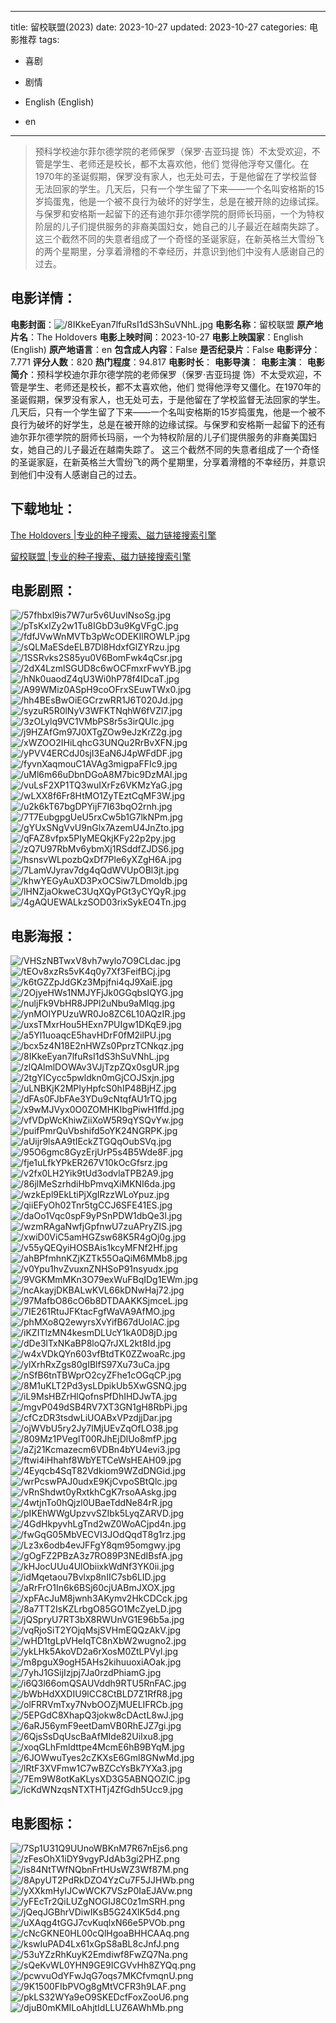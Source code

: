 
---
title: 留校联盟(2023)
date: 2023-10-27
updated: 2023-10-27
categories: 电影推荐
tags:
- 喜剧
- 剧情

- English (English)
- en
---


> 预科学校迪尔菲尔德学院的老师保罗（保罗·吉亚玛提 饰）不太受欢迎，不管是学生、老师还是校长，都不太喜欢他，他们 觉得他浮夸又僵化。在1970年的圣诞假期，保罗没有家人，也无处可去，于是他留在了学校监督无法回家的学生。几天后，只有一个学生留了下来——一个名叫安格斯的15岁捣蛋鬼，他是一个被不良行为破坏的好学生，总是在被开除的边缘试探。与保罗和安格斯一起留下的还有迪尔菲尔德学院的厨师长玛丽，一个为特权阶层的儿子们提供服务的非裔美国妇女，她自己的儿子最近在越南失踪了。 这三个截然不同的失意者组成了一个奇怪的圣诞家庭，在新英格兰大雪纷飞的两个星期里，分享着滑稽的不幸经历，并意识到他们中没有人感谢自己的过去。

## **电影详情**：

**电影封面**：<img src="https://image.tmdb.org/t/p/w200/8IKkeEyan7lfuRsI1dS3hSuVNhL.jpg" alt="/8IKkeEyan7lfuRsI1dS3hSuVNhL.jpg" title="/8IKkeEyan7lfuRsI1dS3hSuVNhL.jpg">
**电影名称**：留校联盟
**原产地片名**：The Holdovers
**电影上映时间**：2023-10-27
**电影上映国家**：English (English)
**原产地语言**：en
**包含成人内容**：False
**是否纪录片**：False
**电影评分**：7.771
**评分人数**：820
**热门程度**：94.817
**电影时长**：
**电影导演**：
**电影主演**：
**电影简介**：预科学校迪尔菲尔德学院的老师保罗（保罗·吉亚玛提 饰）不太受欢迎，不管是学生、老师还是校长，都不太喜欢他，他们 觉得他浮夸又僵化。在1970年的圣诞假期，保罗没有家人，也无处可去，于是他留在了学校监督无法回家的学生。几天后，只有一个学生留了下来——一个名叫安格斯的15岁捣蛋鬼，他是一个被不良行为破坏的好学生，总是在被开除的边缘试探。与保罗和安格斯一起留下的还有迪尔菲尔德学院的厨师长玛丽，一个为特权阶层的儿子们提供服务的非裔美国妇女，她自己的儿子最近在越南失踪了。 这三个截然不同的失意者组成了一个奇怪的圣诞家庭，在新英格兰大雪纷飞的两个星期里，分享着滑稽的不幸经历，并意识到他们中没有人感谢自己的过去。

## **下载地址**：
[The Holdovers |专业的种子搜索、磁力链接搜索引擎](https://movie.amd794.com:2083/?search=The%20Holdovers&ordering=&mode=match_phrase&page_size=10&page=1)

[留校联盟 |专业的种子搜索、磁力链接搜索引擎](https://movie.amd794.com:2083/?search=%E7%95%99%E6%A0%A1%E8%81%94%E7%9B%9F&ordering=&mode=match_phrase&page_size=10&page=1)
 

## **电影剧照**：
<img src="https://image.tmdb.org/t/p/original/57fhbxl9is7W7ur5v6UuvlNsoSg.jpg" alt="/57fhbxl9is7W7ur5v6UuvlNsoSg.jpg" title="/57fhbxl9is7W7ur5v6UuvlNsoSg.jpg"><img src="https://image.tmdb.org/t/p/original/pTsKxIZy2w1Tu8IGbD3u9KgVFgC.jpg" alt="/pTsKxIZy2w1Tu8IGbD3u9KgVFgC.jpg" title="/pTsKxIZy2w1Tu8IGbD3u9KgVFgC.jpg"><img src="https://image.tmdb.org/t/p/original/fdfJVwWnMVTb3pWcODEKIlROWLP.jpg" alt="/fdfJVwWnMVTb3pWcODEKIlROWLP.jpg" title="/fdfJVwWnMVTb3pWcODEKIlROWLP.jpg"><img src="https://image.tmdb.org/t/p/original/sQLMaESdeELB7Dl8HdxfGlZYRzu.jpg" alt="/sQLMaESdeELB7Dl8HdxfGlZYRzu.jpg" title="/sQLMaESdeELB7Dl8HdxfGlZYRzu.jpg"><img src="https://image.tmdb.org/t/p/original/1SSRvks2S85yu0V6BomFwk4qCsr.jpg" alt="/1SSRvks2S85yu0V6BomFwk4qCsr.jpg" title="/1SSRvks2S85yu0V6BomFwk4qCsr.jpg"><img src="https://image.tmdb.org/t/p/original/2dX4LzmlSGUD8c6wOCFmxrFwvYB.jpg" alt="/2dX4LzmlSGUD8c6wOCFmxrFwvYB.jpg" title="/2dX4LzmlSGUD8c6wOCFmxrFwvYB.jpg"><img src="https://image.tmdb.org/t/p/original/hNk0uaodZ4qU3Wi0hP78f4IDcaT.jpg" alt="/hNk0uaodZ4qU3Wi0hP78f4IDcaT.jpg" title="/hNk0uaodZ4qU3Wi0hP78f4IDcaT.jpg"><img src="https://image.tmdb.org/t/p/original/A99WMiz0ASpH9coOFrxSEuwTWx0.jpg" alt="/A99WMiz0ASpH9coOFrxSEuwTWx0.jpg" title="/A99WMiz0ASpH9coOFrxSEuwTWx0.jpg"><img src="https://image.tmdb.org/t/p/original/hh4BEsBwOiEGCrzwRR1J6T020Jd.jpg" alt="/hh4BEsBwOiEGCrzwRR1J6T020Jd.jpg" title="/hh4BEsBwOiEGCrzwRR1J6T020Jd.jpg"><img src="https://image.tmdb.org/t/p/original/syzuR5R0lNyV3WFKTNqhW6fVZl7.jpg" alt="/syzuR5R0lNyV3WFKTNqhW6fVZl7.jpg" title="/syzuR5R0lNyV3WFKTNqhW6fVZl7.jpg"><img src="https://image.tmdb.org/t/p/original/3zOLylq9VC1VMbPS8r5s3irQUlc.jpg" alt="/3zOLylq9VC1VMbPS8r5s3irQUlc.jpg" title="/3zOLylq9VC1VMbPS8r5s3irQUlc.jpg"><img src="https://image.tmdb.org/t/p/original/j9HZAfGm97J0XTgZOw9eJzKrZ2g.jpg" alt="/j9HZAfGm97J0XTgZOw9eJzKrZ2g.jpg" title="/j9HZAfGm97J0XTgZOw9eJzKrZ2g.jpg"><img src="https://image.tmdb.org/t/p/original/xWZOO2IHiLqhcG3UNQu2RrBvXFN.jpg" alt="/xWZOO2IHiLqhcG3UNQu2RrBvXFN.jpg" title="/xWZOO2IHiLqhcG3UNQu2RrBvXFN.jpg"><img src="https://image.tmdb.org/t/p/original/yPVV4ERCdJ0sjI3EaN6J4pWFdDF.jpg" alt="/yPVV4ERCdJ0sjI3EaN6J4pWFdDF.jpg" title="/yPVV4ERCdJ0sjI3EaN6J4pWFdDF.jpg"><img src="https://image.tmdb.org/t/p/original/fyvnXaqmouC1AVAg3migpaFFIc9.jpg" alt="/fyvnXaqmouC1AVAg3migpaFFIc9.jpg" title="/fyvnXaqmouC1AVAg3migpaFFIc9.jpg"><img src="https://image.tmdb.org/t/p/original/uMl6m66uDbnDGoA8M7bic9DzMAl.jpg" alt="/uMl6m66uDbnDGoA8M7bic9DzMAl.jpg" title="/uMl6m66uDbnDGoA8M7bic9DzMAl.jpg"><img src="https://image.tmdb.org/t/p/original/vuLsF2XP1TQ3wuIXrFz6VKMzYaG.jpg" alt="/vuLsF2XP1TQ3wuIXrFz6VKMzYaG.jpg" title="/vuLsF2XP1TQ3wuIXrFz6VKMzYaG.jpg"><img src="https://image.tmdb.org/t/p/original/wLXX8f6Fr8HtMO1ZyTEztCqMF3W.jpg" alt="/wLXX8f6Fr8HtMO1ZyTEztCqMF3W.jpg" title="/wLXX8f6Fr8HtMO1ZyTEztCqMF3W.jpg"><img src="https://image.tmdb.org/t/p/original/u2k6kT67bgDPYijF7I63bqO2rnh.jpg" alt="/u2k6kT67bgDPYijF7I63bqO2rnh.jpg" title="/u2k6kT67bgDPYijF7I63bqO2rnh.jpg"><img src="https://image.tmdb.org/t/p/original/7T7EubgpgUeU5rxCw5b1G7lkNPm.jpg" alt="/7T7EubgpgUeU5rxCw5b1G7lkNPm.jpg" title="/7T7EubgpgUeU5rxCw5b1G7lkNPm.jpg"><img src="https://image.tmdb.org/t/p/original/gYUxSNgVvU9nGlx7AzemU4JnZto.jpg" alt="/gYUxSNgVvU9nGlx7AzemU4JnZto.jpg" title="/gYUxSNgVvU9nGlx7AzemU4JnZto.jpg"><img src="https://image.tmdb.org/t/p/original/qFAZ8vfpx5PIyMEQkjKFy22p2py.jpg" alt="/qFAZ8vfpx5PIyMEQkjKFy22p2py.jpg" title="/qFAZ8vfpx5PIyMEQkjKFy22p2py.jpg"><img src="https://image.tmdb.org/t/p/original/zQ7U97RbMv6ybmXj1RSddfZJDS6.jpg" alt="/zQ7U97RbMv6ybmXj1RSddfZJDS6.jpg" title="/zQ7U97RbMv6ybmXj1RSddfZJDS6.jpg"><img src="https://image.tmdb.org/t/p/original/hsnsvWLpozbQxDf7Ple6yXZgH6A.jpg" alt="/hsnsvWLpozbQxDf7Ple6yXZgH6A.jpg" title="/hsnsvWLpozbQxDf7Ple6yXZgH6A.jpg"><img src="https://image.tmdb.org/t/p/original/7LamVJyrav7dg4qQdWVUpOBl3jt.jpg" alt="/7LamVJyrav7dg4qQdWVUpOBl3jt.jpg" title="/7LamVJyrav7dg4qQdWVUpOBl3jt.jpg"><img src="https://image.tmdb.org/t/p/original/khwYEGyAuXD3PxOCSiw7LDmoldb.jpg" alt="/khwYEGyAuXD3PxOCSiw7LDmoldb.jpg" title="/khwYEGyAuXD3PxOCSiw7LDmoldb.jpg"><img src="https://image.tmdb.org/t/p/original/lHNZjaOkweC3UqXQyPGt3yCYQyR.jpg" alt="/lHNZjaOkweC3UqXQyPGt3yCYQyR.jpg" title="/lHNZjaOkweC3UqXQyPGt3yCYQyR.jpg"><img src="https://image.tmdb.org/t/p/original/4gAQUEWALkzSOD03rixSykEO4Tn.jpg" alt="/4gAQUEWALkzSOD03rixSykEO4Tn.jpg" title="/4gAQUEWALkzSOD03rixSykEO4Tn.jpg">

## **电影海报**：
<img src="https://image.tmdb.org/t/p/original/VHSzNBTwxV8vh7wylo7O9CLdac.jpg" alt="/VHSzNBTwxV8vh7wylo7O9CLdac.jpg" title="/VHSzNBTwxV8vh7wylo7O9CLdac.jpg"><img src="https://image.tmdb.org/t/p/original/tEOv8xzRs5vK4q0y7Xf3FeifBCj.jpg" alt="/tEOv8xzRs5vK4q0y7Xf3FeifBCj.jpg" title="/tEOv8xzRs5vK4q0y7Xf3FeifBCj.jpg"><img src="https://image.tmdb.org/t/p/original/k6tGZZpJdGKz3Mpjfni4qJ9XaiE.jpg" alt="/k6tGZZpJdGKz3Mpjfni4qJ9XaiE.jpg" title="/k6tGZZpJdGKz3Mpjfni4qJ9XaiE.jpg"><img src="https://image.tmdb.org/t/p/original/2OjyeHWs1NMJYFjJk0GGqbsIQYG.jpg" alt="/2OjyeHWs1NMJYFjJk0GGqbsIQYG.jpg" title="/2OjyeHWs1NMJYFjJk0GGqbsIQYG.jpg"><img src="https://image.tmdb.org/t/p/original/nuljFk9VbHR8JPPl2uNbu9aMlqg.jpg" alt="/nuljFk9VbHR8JPPl2uNbu9aMlqg.jpg" title="/nuljFk9VbHR8JPPl2uNbu9aMlqg.jpg"><img src="https://image.tmdb.org/t/p/original/ynMOIYPUzuWR0Jo8ZC6L10AQzIR.jpg" alt="/ynMOIYPUzuWR0Jo8ZC6L10AQzIR.jpg" title="/ynMOIYPUzuWR0Jo8ZC6L10AQzIR.jpg"><img src="https://image.tmdb.org/t/p/original/uxsTMxrHou5HExn7PUIgw1DKqE9.jpg" alt="/uxsTMxrHou5HExn7PUIgw1DKqE9.jpg" title="/uxsTMxrHou5HExn7PUIgw1DKqE9.jpg"><img src="https://image.tmdb.org/t/p/original/a5Yl1uoaqcE5havHDrF0fM2ilPU.jpg" alt="/a5Yl1uoaqcE5havHDrF0fM2ilPU.jpg" title="/a5Yl1uoaqcE5havHDrF0fM2ilPU.jpg"><img src="https://image.tmdb.org/t/p/original/bcx5z4N18E2nHWZs0PprzTCNkqz.jpg" alt="/bcx5z4N18E2nHWZs0PprzTCNkqz.jpg" title="/bcx5z4N18E2nHWZs0PprzTCNkqz.jpg"><img src="https://image.tmdb.org/t/p/original/8IKkeEyan7lfuRsI1dS3hSuVNhL.jpg" alt="/8IKkeEyan7lfuRsI1dS3hSuVNhL.jpg" title="/8IKkeEyan7lfuRsI1dS3hSuVNhL.jpg"><img src="https://image.tmdb.org/t/p/original/zlQAlmlDOWAv3VJjTzpZQx0sgUR.jpg" alt="/zlQAlmlDOWAv3VJjTzpZQx0sgUR.jpg" title="/zlQAlmlDOWAv3VJjTzpZQx0sgUR.jpg"><img src="https://image.tmdb.org/t/p/original/2tgYICycc5pwldkn0mGjCOJSxjn.jpg" alt="/2tgYICycc5pwldkn0mGjCOJSxjn.jpg" title="/2tgYICycc5pwldkn0mGjCOJSxjn.jpg"><img src="https://image.tmdb.org/t/p/original/uLNBKjK2MPIyHpfcS0hIP48BjHZ.jpg" alt="/uLNBKjK2MPIyHpfcS0hIP48BjHZ.jpg" title="/uLNBKjK2MPIyHpfcS0hIP48BjHZ.jpg"><img src="https://image.tmdb.org/t/p/original/dFAs0FJbFAe3YDu9cNtqfAU1rTQ.jpg" alt="/dFAs0FJbFAe3YDu9cNtqfAU1rTQ.jpg" title="/dFAs0FJbFAe3YDu9cNtqfAU1rTQ.jpg"><img src="https://image.tmdb.org/t/p/original/x9wMJVyx0O0ZOMHKIbgPiwH1ffd.jpg" alt="/x9wMJVyx0O0ZOMHKIbgPiwH1ffd.jpg" title="/x9wMJVyx0O0ZOMHKIbgPiwH1ffd.jpg"><img src="https://image.tmdb.org/t/p/original/vfVDpWcKhiwZiiXoW5R9qYSQvYw.jpg" alt="/vfVDpWcKhiwZiiXoW5R9qYSQvYw.jpg" title="/vfVDpWcKhiwZiiXoW5R9qYSQvYw.jpg"><img src="https://image.tmdb.org/t/p/original/puifPmrQuVbshifd5oYK24NGRPK.jpg" alt="/puifPmrQuVbshifd5oYK24NGRPK.jpg" title="/puifPmrQuVbshifd5oYK24NGRPK.jpg"><img src="https://image.tmdb.org/t/p/original/aUijr9lsAA9tIEckZTGQqOubSVq.jpg" alt="/aUijr9lsAA9tIEckZTGQqOubSVq.jpg" title="/aUijr9lsAA9tIEckZTGQqOubSVq.jpg"><img src="https://image.tmdb.org/t/p/original/95O6gmc8GyzErjUrP5s4B5Wde8F.jpg" alt="/95O6gmc8GyzErjUrP5s4B5Wde8F.jpg" title="/95O6gmc8GyzErjUrP5s4B5Wde8F.jpg"><img src="https://image.tmdb.org/t/p/original/fje1uLfkYPkER267V10kOcGfsrz.jpg" alt="/fje1uLfkYPkER267V10kOcGfsrz.jpg" title="/fje1uLfkYPkER267V10kOcGfsrz.jpg"><img src="https://image.tmdb.org/t/p/original/v2fx0LH2Yik9tUd3odvlaTPB2A9.jpg" alt="/v2fx0LH2Yik9tUd3odvlaTPB2A9.jpg" title="/v2fx0LH2Yik9tUd3odvlaTPB2A9.jpg"><img src="https://image.tmdb.org/t/p/original/86jlMeSzrhdiHbPmvqXiMKNI6da.jpg" alt="/86jlMeSzrhdiHbPmvqXiMKNI6da.jpg" title="/86jlMeSzrhdiHbPmvqXiMKNI6da.jpg"><img src="https://image.tmdb.org/t/p/original/wzkEpl9EkLtiPjXgIRzzWLoYpuz.jpg" alt="/wzkEpl9EkLtiPjXgIRzzWLoYpuz.jpg" title="/wzkEpl9EkLtiPjXgIRzzWLoYpuz.jpg"><img src="https://image.tmdb.org/t/p/original/qiiEFyOh02Tnr5tgCCJ6SFE41ES.jpg" alt="/qiiEFyOh02Tnr5tgCCJ6SFE41ES.jpg" title="/qiiEFyOh02Tnr5tgCCJ6SFE41ES.jpg"><img src="https://image.tmdb.org/t/p/original/daOo1Vqc0spF9yPSnPDW1dbQe3l.jpg" alt="/daOo1Vqc0spF9yPSnPDW1dbQe3l.jpg" title="/daOo1Vqc0spF9yPSnPDW1dbQe3l.jpg"><img src="https://image.tmdb.org/t/p/original/wzmRAgaNwfjGpfnwU7zuAPryZIS.jpg" alt="/wzmRAgaNwfjGpfnwU7zuAPryZIS.jpg" title="/wzmRAgaNwfjGpfnwU7zuAPryZIS.jpg"><img src="https://image.tmdb.org/t/p/original/xwiD0ViC5amHGZsw68K5R4gOj0g.jpg" alt="/xwiD0ViC5amHGZsw68K5R4gOj0g.jpg" title="/xwiD0ViC5amHGZsw68K5R4gOj0g.jpg"><img src="https://image.tmdb.org/t/p/original/v55yQEQyiHOSBAis1kcyMFNf2Hf.jpg" alt="/v55yQEQyiHOSBAis1kcyMFNf2Hf.jpg" title="/v55yQEQyiHOSBAis1kcyMFNf2Hf.jpg"><img src="https://image.tmdb.org/t/p/original/ahBPfmhnKZjKZTk55OaQiM6MMb8.jpg" alt="/ahBPfmhnKZjKZTk55OaQiM6MMb8.jpg" title="/ahBPfmhnKZjKZTk55OaQiM6MMb8.jpg"><img src="https://image.tmdb.org/t/p/original/v0Ypu1hvZvuxnZNHSoP91nsyudx.jpg" alt="/v0Ypu1hvZvuxnZNHSoP91nsyudx.jpg" title="/v0Ypu1hvZvuxnZNHSoP91nsyudx.jpg"><img src="https://image.tmdb.org/t/p/original/9VGKMmMKn3O79exWuFBqIDg1EWm.jpg" alt="/9VGKMmMKn3O79exWuFBqIDg1EWm.jpg" title="/9VGKMmMKn3O79exWuFBqIDg1EWm.jpg"><img src="https://image.tmdb.org/t/p/original/ncAkayjDKBALwKVL66kDNwHaj72.jpg" alt="/ncAkayjDKBALwKVL66kDNwHaj72.jpg" title="/ncAkayjDKBALwKVL66kDNwHaj72.jpg"><img src="https://image.tmdb.org/t/p/original/97MafbO86cO6b8DTDAAKKSjmceL.jpg" alt="/97MafbO86cO6b8DTDAAKKSjmceL.jpg" title="/97MafbO86cO6b8DTDAAKKSjmceL.jpg"><img src="https://image.tmdb.org/t/p/original/7IE261RtuJFKtacFgfWaVA9AfMO.jpg" alt="/7IE261RtuJFKtacFgfWaVA9AfMO.jpg" title="/7IE261RtuJFKtacFgfWaVA9AfMO.jpg"><img src="https://image.tmdb.org/t/p/original/phMXo8Q2ewyrsXvYifB67dUoIAC.jpg" alt="/phMXo8Q2ewyrsXvYifB67dUoIAC.jpg" title="/phMXo8Q2ewyrsXvYifB67dUoIAC.jpg"><img src="https://image.tmdb.org/t/p/original/iKZITlzMN4kesmDLUcY1kA0D8jD.jpg" alt="/iKZITlzMN4kesmDLUcY1kA0D8jD.jpg" title="/iKZITlzMN4kesmDLUcY1kA0D8jD.jpg"><img src="https://image.tmdb.org/t/p/original/dDe3lTxNKaBP8loQ7rJXL2kt8Id.jpg" alt="/dDe3lTxNKaBP8loQ7rJXL2kt8Id.jpg" title="/dDe3lTxNKaBP8loQ7rJXL2kt8Id.jpg"><img src="https://image.tmdb.org/t/p/original/w4xVDkQYn603vfBtdTK0ZZwoaRc.jpg" alt="/w4xVDkQYn603vfBtdTK0ZZwoaRc.jpg" title="/w4xVDkQYn603vfBtdTK0ZZwoaRc.jpg"><img src="https://image.tmdb.org/t/p/original/ylXrhRxZgs80gIBlfS97Xu73uCa.jpg" alt="/ylXrhRxZgs80gIBlfS97Xu73uCa.jpg" title="/ylXrhRxZgs80gIBlfS97Xu73uCa.jpg"><img src="https://image.tmdb.org/t/p/original/nSfB6tnTBWprO2cyZFhe1cOGqCP.jpg" alt="/nSfB6tnTBWprO2cyZFhe1cOGqCP.jpg" title="/nSfB6tnTBWprO2cyZFhe1cOGqCP.jpg"><img src="https://image.tmdb.org/t/p/original/8M1uKLT2Pd3ysLDpikUb5XwGSNQ.jpg" alt="/8M1uKLT2Pd3ysLDpikUb5XwGSNQ.jpg" title="/8M1uKLT2Pd3ysLDpikUb5XwGSNQ.jpg"><img src="https://image.tmdb.org/t/p/original/iL9MsHBZrHlQofnsPfDhIHDJwTA.jpg" alt="/iL9MsHBZrHlQofnsPfDhIHDJwTA.jpg" title="/iL9MsHBZrHlQofnsPfDhIHDJwTA.jpg"><img src="https://image.tmdb.org/t/p/original/mgvP049dSB4RV7XT3GN1gH8RbPi.jpg" alt="/mgvP049dSB4RV7XT3GN1gH8RbPi.jpg" title="/mgvP049dSB4RV7XT3GN1gH8RbPi.jpg"><img src="https://image.tmdb.org/t/p/original/cfCzDR3tsdwLiUOABxVPzdjjDar.jpg" alt="/cfCzDR3tsdwLiUOABxVPzdjjDar.jpg" title="/cfCzDR3tsdwLiUOABxVPzdjjDar.jpg"><img src="https://image.tmdb.org/t/p/original/ojWVbU5ry2Jy7lMjUEvZqOfLO38.jpg" alt="/ojWVbU5ry2Jy7lMjUEvZqOfLO38.jpg" title="/ojWVbU5ry2Jy7lMjUEvZqOfLO38.jpg"><img src="https://image.tmdb.org/t/p/original/809Mz1PVeglT00RJhEjDlUo8mfP.jpg" alt="/809Mz1PVeglT00RJhEjDlUo8mfP.jpg" title="/809Mz1PVeglT00RJhEjDlUo8mfP.jpg"><img src="https://image.tmdb.org/t/p/original/aZj21Kcmazecm6VDBn4bYU4evi3.jpg" alt="/aZj21Kcmazecm6VDBn4bYU4evi3.jpg" title="/aZj21Kcmazecm6VDBn4bYU4evi3.jpg"><img src="https://image.tmdb.org/t/p/original/ftwi4iHhahf8WbYETCeWsHEAH09.jpg" alt="/ftwi4iHhahf8WbYETCeWsHEAH09.jpg" title="/ftwi4iHhahf8WbYETCeWsHEAH09.jpg"><img src="https://image.tmdb.org/t/p/original/4Eyqcb4SqT82Vdkiom9WZdDNGid.jpg" alt="/4Eyqcb4SqT82Vdkiom9WZdDNGid.jpg" title="/4Eyqcb4SqT82Vdkiom9WZdDNGid.jpg"><img src="https://image.tmdb.org/t/p/original/wrPcswPAJ0udxE9KjCvpoSBtQlc.jpg" alt="/wrPcswPAJ0udxE9KjCvpoSBtQlc.jpg" title="/wrPcswPAJ0udxE9KjCvpoSBtQlc.jpg"><img src="https://image.tmdb.org/t/p/original/vRnShdwt0yRxtkhCgK7rsoAAskg.jpg" alt="/vRnShdwt0yRxtkhCgK7rsoAAskg.jpg" title="/vRnShdwt0yRxtkhCgK7rsoAAskg.jpg"><img src="https://image.tmdb.org/t/p/original/4wtjnTo0hQjzl0UBaeTddNe84rR.jpg" alt="/4wtjnTo0hQjzl0UBaeTddNe84rR.jpg" title="/4wtjnTo0hQjzl0UBaeTddNe84rR.jpg"><img src="https://image.tmdb.org/t/p/original/pIKEhWWgUpzvvSZIbk5LyqZARVD.jpg" alt="/pIKEhWWgUpzvvSZIbk5LyqZARVD.jpg" title="/pIKEhWWgUpzvvSZIbk5LyqZARVD.jpg"><img src="https://image.tmdb.org/t/p/original/4GdHkpyvhLgTnd2wZ0WoACjpd4n.jpg" alt="/4GdHkpyvhLgTnd2wZ0WoACjpd4n.jpg" title="/4GdHkpyvhLgTnd2wZ0WoACjpd4n.jpg"><img src="https://image.tmdb.org/t/p/original/fwGqG05MbVECVI3JOdQqdT8g1rz.jpg" alt="/fwGqG05MbVECVI3JOdQqdT8g1rz.jpg" title="/fwGqG05MbVECVI3JOdQqdT8g1rz.jpg"><img src="https://image.tmdb.org/t/p/original/Lz3x6odb4evJFFgY8qm95omgwy.jpg" alt="/Lz3x6odb4evJFFgY8qm95omgwy.jpg" title="/Lz3x6odb4evJFFgY8qm95omgwy.jpg"><img src="https://image.tmdb.org/t/p/original/gOgFZ2PBzA3z7RO89P3NEdIBsfA.jpg" alt="/gOgFZ2PBzA3z7RO89P3NEdIBsfA.jpg" title="/gOgFZ2PBzA3z7RO89P3NEdIBsfA.jpg"><img src="https://image.tmdb.org/t/p/original/kHJocUUu4UlObiixkWdNf3YK0ii.jpg" alt="/kHJocUUu4UlObiixkWdNf3YK0ii.jpg" title="/kHJocUUu4UlObiixkWdNf3YK0ii.jpg"><img src="https://image.tmdb.org/t/p/original/idMqetaou7Bvlxp8nIIC7sb6LID.jpg" alt="/idMqetaou7Bvlxp8nIIC7sb6LID.jpg" title="/idMqetaou7Bvlxp8nIIC7sb6LID.jpg"><img src="https://image.tmdb.org/t/p/original/aRrFrO1In6k6BSj60cjUABmJXOX.jpg" alt="/aRrFrO1In6k6BSj60cjUABmJXOX.jpg" title="/aRrFrO1In6k6BSj60cjUABmJXOX.jpg"><img src="https://image.tmdb.org/t/p/original/xpFAcJuM8jwnh3AKymv2HkCDCck.jpg" alt="/xpFAcJuM8jwnh3AKymv2HkCDCck.jpg" title="/xpFAcJuM8jwnh3AKymv2HkCDCck.jpg"><img src="https://image.tmdb.org/t/p/original/8a7TT2IsKZLrbgO85GO1McZyeLD.jpg" alt="/8a7TT2IsKZLrbgO85GO1McZyeLD.jpg" title="/8a7TT2IsKZLrbgO85GO1McZyeLD.jpg"><img src="https://image.tmdb.org/t/p/original/jQSpryU7RT3bX8RWUnVG1E96b5a.jpg" alt="/jQSpryU7RT3bX8RWUnVG1E96b5a.jpg" title="/jQSpryU7RT3bX8RWUnVG1E96b5a.jpg"><img src="https://image.tmdb.org/t/p/original/vqRjoSiT2YOjqMsjSVHmEQQzAkV.jpg" alt="/vqRjoSiT2YOjqMsjSVHmEQQzAkV.jpg" title="/vqRjoSiT2YOjqMsjSVHmEQQzAkV.jpg"><img src="https://image.tmdb.org/t/p/original/wHD1tgLpVHeIqTC8nXbW2wugno2.jpg" alt="/wHD1tgLpVHeIqTC8nXbW2wugno2.jpg" title="/wHD1tgLpVHeIqTC8nXbW2wugno2.jpg"><img src="https://image.tmdb.org/t/p/original/ykLHk5AkoVD2a6rXosM0ZtLPVyl.jpg" alt="/ykLHk5AkoVD2a6rXosM0ZtLPVyl.jpg" title="/ykLHk5AkoVD2a6rXosM0ZtLPVyl.jpg"><img src="https://image.tmdb.org/t/p/original/m8pguX9ogH5AHs2kihuuoxiAOak.jpg" alt="/m8pguX9ogH5AHs2kihuuoxiAOak.jpg" title="/m8pguX9ogH5AHs2kihuuoxiAOak.jpg"><img src="https://image.tmdb.org/t/p/original/7yhJ1GSijIzjpj7Ja0rzdPhiamG.jpg" alt="/7yhJ1GSijIzjpj7Ja0rzdPhiamG.jpg" title="/7yhJ1GSijIzjpj7Ja0rzdPhiamG.jpg"><img src="https://image.tmdb.org/t/p/original/i6Q3l66omQSAUVddh9RTU5RnFAC.jpg" alt="/i6Q3l66omQSAUVddh9RTU5RnFAC.jpg" title="/i6Q3l66omQSAUVddh9RTU5RnFAC.jpg"><img src="https://image.tmdb.org/t/p/original/bWbHdXXDIU9lCC8CtBLD7Z1RfR8.jpg" alt="/bWbHdXXDIU9lCC8CtBLD7Z1RfR8.jpg" title="/bWbHdXXDIU9lCC8CtBLD7Z1RfR8.jpg"><img src="https://image.tmdb.org/t/p/original/olFRRVmTxy7NvbOOZjMUELIFRCb.jpg" alt="/olFRRVmTxy7NvbOOZjMUELIFRCb.jpg" title="/olFRRVmTxy7NvbOOZjMUELIFRCb.jpg"><img src="https://image.tmdb.org/t/p/original/5EPGdC8XhapQ3jokw8cDActL8wJ.jpg" alt="/5EPGdC8XhapQ3jokw8cDActL8wJ.jpg" title="/5EPGdC8XhapQ3jokw8cDActL8wJ.jpg"><img src="https://image.tmdb.org/t/p/original/6aRJ56ymF9eetDamVB0RhEJZ7gi.jpg" alt="/6aRJ56ymF9eetDamVB0RhEJZ7gi.jpg" title="/6aRJ56ymF9eetDamVB0RhEJZ7gi.jpg"><img src="https://image.tmdb.org/t/p/original/6QjsSsDqUscBaAfMIde82UiIxu8.jpg" alt="/6QjsSsDqUscBaAfMIde82UiIxu8.jpg" title="/6QjsSsDqUscBaAfMIde82UiIxu8.jpg"><img src="https://image.tmdb.org/t/p/original/xoqGLhFmldttpe4McmE6hB9BYqM.jpg" alt="/xoqGLhFmldttpe4McmE6hB9BYqM.jpg" title="/xoqGLhFmldttpe4McmE6hB9BYqM.jpg"><img src="https://image.tmdb.org/t/p/original/6JOWwuTyes2cZKXsE6Gml8GNwMd.jpg" alt="/6JOWwuTyes2cZKXsE6Gml8GNwMd.jpg" title="/6JOWwuTyes2cZKXsE6Gml8GNwMd.jpg"><img src="https://image.tmdb.org/t/p/original/lRtF3XVFmw1C7wBZCcYsBk7YXa3.jpg" alt="/lRtF3XVFmw1C7wBZCcYsBk7YXa3.jpg" title="/lRtF3XVFmw1C7wBZCcYsBk7YXa3.jpg"><img src="https://image.tmdb.org/t/p/original/7Em9W8otKaKLysXD3G5ABNQOZlC.jpg" alt="/7Em9W8otKaKLysXD3G5ABNQOZlC.jpg" title="/7Em9W8otKaKLysXD3G5ABNQOZlC.jpg"><img src="https://image.tmdb.org/t/p/original/icKdWNzqsNTXTHTj4ZfGdh5Ucc9.jpg" alt="/icKdWNzqsNTXTHTj4ZfGdh5Ucc9.jpg" title="/icKdWNzqsNTXTHTj4ZfGdh5Ucc9.jpg">

## **电影图标**：
<img src="https://image.tmdb.org/t/p/original/7Sp1U31Q9UUnoWBKnM7R67nEjs6.png" alt="/7Sp1U31Q9UUnoWBKnM7R67nEjs6.png" title="/7Sp1U31Q9UUnoWBKnM7R67nEjs6.png"><img src="https://image.tmdb.org/t/p/original/zFesOhX1iDY9vgyPJdAb3gi2PHZ.png" alt="/zFesOhX1iDY9vgyPJdAb3gi2PHZ.png" title="/zFesOhX1iDY9vgyPJdAb3gi2PHZ.png"><img src="https://image.tmdb.org/t/p/original/is84NtTWfNQbnFrtHUsWZ3Wf87M.png" alt="/is84NtTWfNQbnFrtHUsWZ3Wf87M.png" title="/is84NtTWfNQbnFrtHUsWZ3Wf87M.png"><img src="https://image.tmdb.org/t/p/original/8ApyUT2PdRkDZO4YzCu7F5JJHWb.png" alt="/8ApyUT2PdRkDZO4YzCu7F5JJHWb.png" title="/8ApyUT2PdRkDZO4YzCu7F5JJHWb.png"><img src="https://image.tmdb.org/t/p/original/yXXkmHyIJCwWCK7VSzP0IaEJAVw.png" alt="/yXXkmHyIJCwWCK7VSzP0IaEJAVw.png" title="/yXXkmHyIJCwWCK7VSzP0IaEJAVw.png"><img src="https://image.tmdb.org/t/p/original/yFEcTr2QiLUZgNOGIJ8C0z1mSRH.png" alt="/yFEcTr2QiLUZgNOGIJ8C0z1mSRH.png" title="/yFEcTr2QiLUZgNOGIJ8C0z1mSRH.png"><img src="https://image.tmdb.org/t/p/original/jQeqJGBhrVDiwIKsB5G24XlK5d4.png" alt="/jQeqJGBhrVDiwIKsB5G24XlK5d4.png" title="/jQeqJGBhrVDiwIKsB5G24XlK5d4.png"><img src="https://image.tmdb.org/t/p/original/uXAqg4tGGJ7cvKuqlxN66e5PVOb.png" alt="/uXAqg4tGGJ7cvKuqlxN66e5PVOb.png" title="/uXAqg4tGGJ7cvKuqlxN66e5PVOb.png"><img src="https://image.tmdb.org/t/p/original/cNcGKNE0HL00cQlHgoaBHHCAAq.png" alt="/cNcGKNE0HL00cQlHgoaBHHCAAq.png" title="/cNcGKNE0HL00cQlHgoaBHHCAAq.png"><img src="https://image.tmdb.org/t/p/original/kswIuPAD4Lx61xGpS8aBL8cJnfJ.png" alt="/kswIuPAD4Lx61xGpS8aBL8cJnfJ.png" title="/kswIuPAD4Lx61xGpS8aBL8cJnfJ.png"><img src="https://image.tmdb.org/t/p/original/53uYZzRhKuyK2Emdiwf8FwZQ7Na.png" alt="/53uYZzRhKuyK2Emdiwf8FwZQ7Na.png" title="/53uYZzRhKuyK2Emdiwf8FwZQ7Na.png"><img src="https://image.tmdb.org/t/p/original/sQeKvWL0YHN9GE9ICGVvHh8ZYQq.png" alt="/sQeKvWL0YHN9GE9ICGVvHh8ZYQq.png" title="/sQeKvWL0YHN9GE9ICGVvHh8ZYQq.png"><img src="https://image.tmdb.org/t/p/original/pcwvuOdYFwJqG7oqs7MKCfvmqnU.png" alt="/pcwvuOdYFwJqG7oqs7MKCfvmqnU.png" title="/pcwvuOdYFwJqG7oqs7MKCfvmqnU.png"><img src="https://image.tmdb.org/t/p/original/9K1500FIbPVOg8gMtVCFR3h9LAF.png" alt="/9K1500FIbPVOg8gMtVCFR3h9LAF.png" title="/9K1500FIbPVOg8gMtVCFR3h9LAF.png"><img src="https://image.tmdb.org/t/p/original/pkLS32WYa9eO9SKEDcfFoxZooU6.png" alt="/pkLS32WYa9eO9SKEDcfFoxZooU6.png" title="/pkLS32WYa9eO9SKEDcfFoxZooU6.png"><img src="https://image.tmdb.org/t/p/original/djuB0mKMILoAhjtIdLLUZ6AWhMb.png" alt="/djuB0mKMILoAhjtIdLLUZ6AWhMb.png" title="/djuB0mKMILoAhjtIdLLUZ6AWhMb.png">
